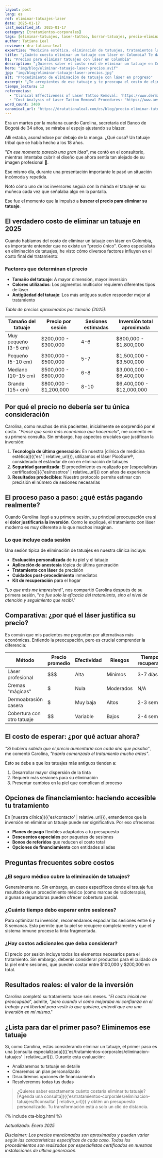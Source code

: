 ```yaml
---
layout: post
lang: es
ref: eliminar-tatuajes-laser
date: 2025-01-17
last_modified_at: 2025-01-17
category: [tratamientos-corporales]
tags: [eliminar-tatuajes, laser-tattoo, borrar-tatuajes, precio-eliminar-tatuajes, tratamiento-laser]
author: Tatiana Leal
reviewer: dra-tatiana-leal
expertise: "Medicina estética, eliminación de tatuajes, tratamientos láser"
title: "¿Cuánto cuesta eliminar un tatuaje con láser en Colombia? Te damos los precios"
h1: "Precios para eliminar tatuajes con láser en Colombia"
description: "¿Quieres saber el costo real de eliminar un tatuaje en Colombia? Descubre los precios actualizados, factores que influyen y cómo elegir el mejor tratamiento láser para ti."
hero: "img/blog/eliminar-tatuaje-laser-precios.avif"
jpg: "img/blog/eliminar-tatuaje-laser-precios.jpg"
alt: "Procedimiento de eliminación de tatuaje con láser en progreso"
excerpt: "¿Te arrepientes de ese tatuaje y te preocupa el costo de eliminarlo? Descubre los precios reales, factores que influyen y cómo elegir el mejor tratamiento láser para tu caso."
tiempo_lectura: 12
referencias:
  - "Clinical Effectiveness of Laser Tattoo Removal: 'https://www.dermatologyjournal.org/example'"
  - "Cost Analysis of Laser Tattoo Removal Procedures: 'https://www.aestheticmedicine.org/example'"
word_count: 2400
canonical_url: "https://dratatianaleal.com/es/blog/precio-eliminar-tatuajes-laser-colombia/"
---
```

Era un martes por la mañana cuando Carolina, secretaria del Banco de Bogotá de 34 años, se miraba al espejo ajustando su blazer.

Allí estaba, asomándose por debajo de la manga. ¿Qué cosa? Un tatuaje tribal que se había hecho a los 18 años.

"*En ese momento parecía una gran idea*", me contó en el consultorio, mientras intentaba cubrir el diseño que ahora sentía tan alejado de su imagen profesional 🤭.

Ese mismo día, durante una presentación importante le pasó un situación incómoda y repetida.

Notó cómo uno de los inversores seguía con la mirada el tatuaje en su muñeca cada vez que señalaba algo en la pantalla.

Ese fue el momento que la impulsó a **buscar el precio para eliminar su tatuaje**.

## El verdadero costo de eliminar un tatuaje en 2025

Cuando hablamos del costo de eliminar un tatuaje con láser en Colombia, es importante entender que no existe un "precio único". Como especialista en eliminación de tatuajes, he visto cómo diversos factores influyen en el costo final del tratamiento:

### Factores que determinan el precio

- **Tamaño del tatuaje**: A mayor dimensión, mayor inversión
- **Colores utilizados**: Los pigmentos multicolor requieren diferentes tipos de láser
- **Antigüedad del tatuaje**: Los más antiguos suelen responder mejor al tratamiento

*Tabla de precios aproximados por tamaño (2025)*:

| Tamaño del tatuaje | Precio por sesión | Sesiones estimadas | Inversión total aproximada |
|-------------------|-------------------|-------------------|--------------------------|
| Muy pequeño (3-5 cm) | $200,000 - $300,000 | 4-6 | $800,000 - $1,800,000 |
| Pequeño (5-10 cm) | $300,000 - $500,000 | 5-7 | $1,500,000 - $3,500,000 |
| Mediano (10-15 cm) | $500,000 - $800,000 | 6-8 | $3,000,000 - $6,400,000 |
| Grande (15+ cm) | $800,000 - $1,200,000 | 8-10 | $6,400,000 - $12,000,000 |

## Por qué el precio no debería ser tu única consideración

Carolina, como muchos de mis pacientes, inicialmente se sorprendió por el costo. "*Pensé que sería más económico que hacérmelo*", me comentó en su primera consulta. Sin embargo, hay aspectos cruciales que justifican la inversión:

1. **Tecnología de última generación**: En nuestra [clínica de medicina estética]({{'es' | relative_url}}), utilizamos el láser PicoSure®, considerado el estándar de oro en eliminación de tatuajes
2. **Seguridad garantizada**: El procedimiento es realizado por [especialistas certificados]({{'es/nosotros' | relative_url}}) con años de experiencia
3. **Resultados predecibles**: Nuestro protocolo permite estimar con precisión el número de sesiones necesarias

## El proceso paso a paso: ¿qué estás pagando realmente?

Cuando Carolina llegó a su primera sesión, su principal preocupación era si el **dolor justificaría la inversión**. Como le expliqué, el tratamiento con láser moderno es muy diferente a lo que muchos imaginan.

### Lo que incluye cada sesión
 
Una sesión típica de eliminación de tatuajes en nuestra clínica incluye:

- **Evaluación personalizada** de tu piel y el tatuaje
- **Aplicación de anestesia** tópica de última generación
- **Tratamiento con láser** de precisión
- **Cuidados post-procedimiento** inmediatos
- **Kit de recuperación** para el hogar

"*Lo que más me impresionó*", nos compartió Carolina después de su primera sesión, "*no fue solo la eficacia del tratamiento, sino el nivel de atención y seguimiento que recibí*."

## Comparativa: ¿por qué el láser justifica su precio?

Es común que mis pacientes me pregunten por alternativas más económicas. Entiendo la preocupación, pero es crucial comprender la diferencia:

| Método | Precio promedio | Efectividad | Riesgos | Tiempo de recuperación |
|--------|----------------|-------------|---------|----------------------|
| Láser profesional | $$$ | Alta | Mínimos | 3-7 días |
| Cremas "mágicas" | $ | Nula | Moderados | N/A |
| Dermoabrasión casera | $ | Muy baja | Altos | 2-3 semanas |
| Cobertura con otro tatuaje | $$ | Variable | Bajos | 2-4 semanas |

## El costo de esperar: ¿por qué actuar ahora?

*"Si hubiera sabido que el precio aumentaría con cada año que pasaba"*, me comentó Carolina, *"habría comenzado el tratamiento mucho antes"*. 

Esto se debe a que los tatuajes más antiguos tienden a:

1. Desarrollar mayor dispersión de la tinta
2. Requerir más sesiones para su eliminación
3. Presentar cambios en la piel que complican el proceso

## Opciones de financiamiento: haciendo accesible tu tratamiento

En [nuestra clínica]({{'es/contacto' | relative_url}}), entendemos que la inversión en eliminar un tatuaje puede ser significativa. Por eso ofrecemos:

- **Planes de pago** flexibles adaptados a tu presupuesto
- **Descuentos especiales** por paquetes de sesiones
- **Bonos de referidos** que reducen el costo total
- **Opciones de financiamiento** con entidades aliadas

## Preguntas frecuentes sobre costos

### ¿El seguro médico cubre la eliminación de tatuajes?

Generalmente no. Sin embargo, en casos específicos donde el tatuaje fue resultado de un procedimiento médico (como marcas de radioterapia), algunas aseguradoras pueden ofrecer cobertura parcial.

### ¿Cuánto tiempo debo esperar entre sesiones?

Para optimizar tu inversión, recomendamos espaciar las sesiones entre 6 y 8 semanas. Esto permite que tu piel se recupere completamente y que el sistema inmune procese la tinta fragmentada.

### ¿Hay costos adicionales que deba considerar?

El precio por sesión incluye todos los elementos necesarios para el tratamiento. Sin embargo, deberás considerar productos para el cuidado de la piel entre sesiones, que pueden costar entre $100,000 y $200,000 en total.

## Resultados reales: el valor de la inversión

Carolina completó su tratamiento hace seis meses. "*El costo inicial me preocupaba*", admite, "*pero cuando vi cómo mejoraba mi confianza en el trabajo y mi libertad para vestir lo que quisiera, entendí que era una inversión en mí misma*."

## ¿Lista para dar el primer paso? Eliminemos ese tatuaje

Si, como Carolina, estás considerando eliminar un tatuaje, el primer paso es una [consulta especializada]({{'es/tratamientos-corporales/eliminacion-tatuajes' | relative_url}}). Durante esta evaluación:

- Analizaremos tu tatuaje en detalle
- Crearemos un plan personalizado
- Discutiremos opciones de financiamiento
- Resolveremos todas tus dudas

> ¿Quieres saber exactamente cuánto costaría eliminar tu tatuaje? [Agenda una consulta]({{'es/tratamientos-corporales/eliminacion-tatuajes/#consulta' | relative_url}}) y obtén un presupuesto personalizado. Tu transformación está a solo un clic de distancia.

{% include cta-blog.html %}

*Actualizado: Enero 2025*

*Disclaimer: Los precios mencionados son aproximados y pueden variar según las características específicas de cada caso. Todos los procedimientos son realizados por especialistas certificados en nuestras instalaciones de última generación.*